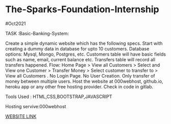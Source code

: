 # The-Sparks-Foundation-Internship 

#Oct2021

TASK :Basic-Banking-System:

Create a simple dynamic website which has the following specs.
Start with creating a dummy data in database for upto 10 customers. Database options: Mysql, Mongo, Postgres, etc. Customers table will have basic fields such as name, email, current balance etc. Transfers table will record all transfers happened.
Flow: Home Page > View all Customers > Select and View one Customer > Transfer Money > Select customer to transfer to > View all Customers .
No Login Page. No User Creation. Only transfer of money between multiple users.
Host the website at 000webhost, github.io, heroku app or any other free hosting provider. Check in code in gitlab.



Tools Used :
HTML,CSS,BOOTSTRAP,JAVASCRIPT

Hosting servive:000webhost

[WEBSITE LINK](https://mamatha01.000webhostapp.com/)
